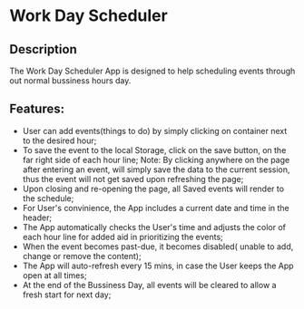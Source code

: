 # Work Day Scheduler 
## Description
The Work Day Scheduler App is designed to help scheduling events through out normal bussiness hours day.
## Features:
* User can add events(things to do) by simply clicking on container next to the desired hour;
* To save the event to the local Storage, click on the save button, on the far right side of each hour line; Note: By clicking anywhere on the page after entering an event, will simply save the data to the current session, thus the event will not get saved upon refreshing the page;
* Upon closing and re-opening the page, all Saved events will render to the schedule;
* For User's convinience, the App includes a current date and time in the header;
* The App automatically checks the User's time and adjusts the color of each hour line for added aid in prioritizing the events;
* When the event becomes past-due, it becomes disabled( unable to add, change or remove the content);
* The App will auto-refresh every 15 mins, in case the User keeps the App open at all times;
* At the end of the Bussiness Day, all events will be cleared to allow a fresh start for next day;

